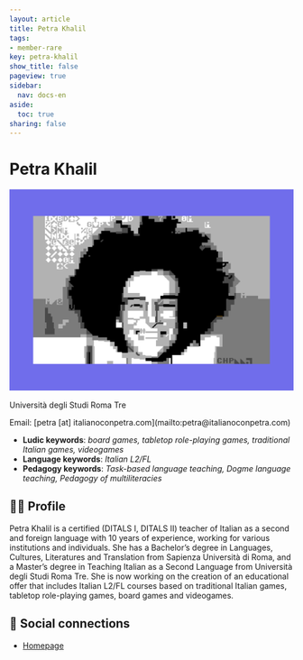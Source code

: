 ```yaml
---
layout: article
title: Petra Khalil
tags:
- member-rare
key: petra-khalil
show_title: false
pageview: true
sidebar:
  nav: docs-en
aside:
  toc: true
sharing: false
---
```


# Petra Khalil

<div class="card">
  <div class="card__image">
    <img class="image" src="/assets/images/petra-petscii.png"/>
  </div>
</div>

<p>Università degli Studi Roma Tre</p>
Email: [petra [at] italianoconpetra.com](mailto:petra@italianoconpetra.com)

- **Ludic keywords**: *board games, tabletop role-playing games, traditional Italian games, videogames*
- **Language keywords**: *Italian L2/FL*
- **Pedagogy keywords**: *Task-based language teaching, Dogme language teaching, Pedagogy of multiliteracies*

<!--more-->

## 👨‍🏫 Profile

Petra Khalil is a certified (DITALS I, DITALS II) teacher of Italian as a second and foreign language with 10 years of experience, working for various institutions and individuals. She has a Bachelor’s degree in Languages, Cultures, Literatures and Translation from Sapienza Università di Roma, and a Master’s degree in Teaching Italian as a Second Language from Università degli Studi Roma Tre. She is now working on the creation of an educational offer that includes Italian L2/FL courses based on traditional Italian games, tabletop role-playing games, board games and videogames.

## 💬 Social connections

- [Homepage](https://www.italianoconpetra.com/)